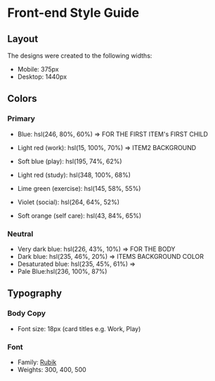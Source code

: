 # Front-end Style Guide

## Layout

The designs were created to the following widths:

- Mobile: 375px
- Desktop: 1440px

## Colors

### Primary

- Blue: hsl(246, 80%, 60%)                    => FOR THE FIRST ITEM's FIRST CHILD

- Light red (work): hsl(15, 100%, 70%)        => ITEM2 BACKGROUND
- Soft blue (play): hsl(195, 74%, 62%)
- Light red (study): hsl(348, 100%, 68%)
- Lime green (exercise): hsl(145, 58%, 55%)
- Violet (social): hsl(264, 64%, 52%)
- Soft orange (self care): hsl(43, 84%, 65%)    

### Neutral

- Very dark blue: hsl(226, 43%, 10%)     => FOR THE BODY
- Dark blue: hsl(235, 46%, 20%)          =>  ITEMS BACKGROUND COLOR
- Desaturated blue: hsl(235, 45%, 61%)   =>
- Pale Blue:hsl(236, 100%, 87%)

## Typography

### Body Copy

- Font size: 18px (card titles e.g. Work, Play)

### Font

- Family: [Rubik](https://fonts.google.com/specimen/Rubik)
- Weights: 300, 400, 500
